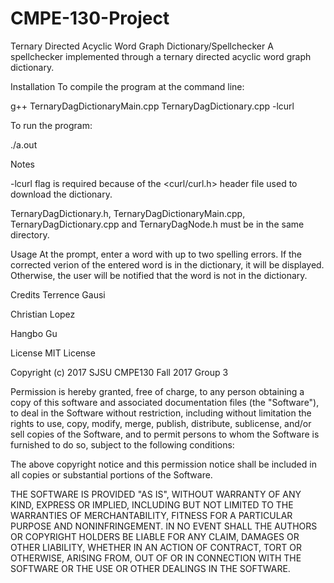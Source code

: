 # CMPE-130-Project

Ternary Directed Acyclic Word Graph Dictionary/Spellchecker
A spellchecker implemented through a ternary directed acyclic word graph dictionary.

Installation
To compile the program at the command line:

g++ TernaryDagDictionaryMain.cpp TernaryDagDictionary.cpp -lcurl

To run the program:

./a.out

Notes

-lcurl flag is required because of the <curl/curl.h> header file used to download the dictionary.

TernaryDagDictionary.h, TernaryDagDictionaryMain.cpp, TernaryDagDictionary.cpp and TernaryDagNode.h must be in the same directory.

Usage
At the prompt, enter a word with up to two spelling errors. If the corrected verion of the entered word is in the dictionary, it will be displayed. Otherwise, the user will be notified that the word is not in the dictionary.

Credits
Terrence Gausi

Christian Lopez

Hangbo Gu

License
MIT License

Copyright (c) 2017 SJSU CMPE130 Fall 2017 Group 3

Permission is hereby granted, free of charge, to any person obtaining a copy of this software and associated documentation files (the "Software"), to deal in the Software without restriction, including without limitation the rights to use, copy, modify, merge, publish, distribute, sublicense, and/or sell copies of the Software, and to permit persons to whom the Software is furnished to do so, subject to the following conditions:

The above copyright notice and this permission notice shall be included in all copies or substantial portions of the Software.

THE SOFTWARE IS PROVIDED "AS IS", WITHOUT WARRANTY OF ANY KIND, EXPRESS OR IMPLIED, INCLUDING BUT NOT LIMITED TO THE WARRANTIES OF MERCHANTABILITY, FITNESS FOR A PARTICULAR PURPOSE AND NONINFRINGEMENT. IN NO EVENT SHALL THE AUTHORS OR COPYRIGHT HOLDERS BE LIABLE FOR ANY CLAIM, DAMAGES OR OTHER LIABILITY, WHETHER IN AN ACTION OF CONTRACT, TORT OR OTHERWISE, ARISING FROM, OUT OF OR IN CONNECTION WITH THE SOFTWARE OR THE USE OR OTHER DEALINGS IN THE SOFTWARE.
